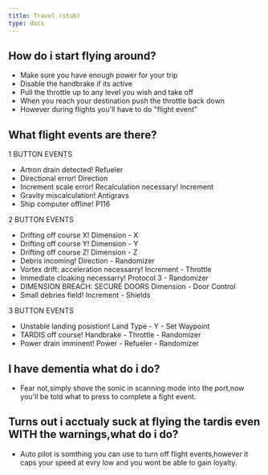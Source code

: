 ```yaml
---
title: Travel (stub)
type: docs
---
```


## How do i start flying around?

* Make sure you have enough power for your trip
* Disable the handbrake if its active
* Pull the throttle up to any level you wish and take off
* When you reach your destination push the throttle back down
* However during flights you'll have to do "flight event"


## What flight events are there?

1 BUTTON EVENTS

* Artron drain detected!
Refueler
* Directional error!
Direction
* Increment scale error! Recalculation necessary!
Increment
* Gravity miscalculation!
Antigravs
* Ship computer offline!
P116

2 BUTTON EVENTS

* Drifting off course X!
Dimension - X
* Drifting off course Y!
Dimension - Y
* Drifting off course Z!
Dimension - Z
* Debris incoming!
Direction - Randomizer
* Vortex drift: acceleration necessarry!
Increment - Throttle
* Immediate cloaking necessarry!
Protocol 3 - Randomizer
* DIMENSION BREACH: SECURE DOORS
Dimension - Door Control
* Small debries field!
Increment - Shields

3 BUTTON EVENTS

* Unstable landing posistion!
Land Type - Y - Set Waypoint
* TARDIS off course!
Handbrake - Throttle - Randomizer
* Power drain imminent!
Power - Refueler - Randomizer

## I have dementia what do i do?

* Fear not,simply shove the sonic in scanning mode into the port,now you'll be told what to press to complete a fight event.

## Turns out i acctualy suck at flying the tardis even WITH the warnings,what do i do?

* Auto pilot is somthing you can use to turn off flight events,however it caps your speed at evry low and you wont be able to gain loyalty.
